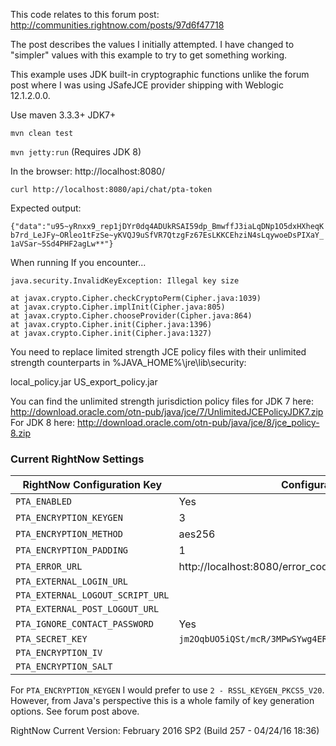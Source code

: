 This code relates to this forum post: http://communities.rightnow.com/posts/97d6f47718

The post describes the values I initially attempted. I have changed to "simpler" values with this example to try to get something working.

This example uses JDK built-in cryptographic functions unlike the forum post where I was using JSafeJCE provider shipping with Weblogic 12.1.2.0.0.

Use maven 3.3.3+
JDK7+

`mvn clean test`

`mvn jetty:run` (Requires JDK 8)

In the browser: http://localhost:8080/

`curl http://localhost:8080/api/chat/pta-token`

Expected output:

`{"data":"u95~yRnxx9_rep1jDYr0dq4ADUkRSAI59dp_BmwffJ3iaLqDNp1O5dxHXheqKb7rd_LeJFy~ORleo1tFzSe~yKVQJ9uSfVR7QtzgFz67EsLKKCEhziN4sLqywoeDsPIXaY_1aVSar~5Sd4PHF2agLw**"}`

When running If you encounter...

    java.security.InvalidKeyException: Illegal key size

	at javax.crypto.Cipher.checkCryptoPerm(Cipher.java:1039)
	at javax.crypto.Cipher.implInit(Cipher.java:805)
	at javax.crypto.Cipher.chooseProvider(Cipher.java:864)
	at javax.crypto.Cipher.init(Cipher.java:1396)
	at javax.crypto.Cipher.init(Cipher.java:1327)

You need to replace limited strength JCE policy files with their unlimited strength counterparts in %JAVA_HOME%\jre\lib\security:

local_policy.jar
US_export_policy.jar

You can find the unlimited strength jurisdiction policy files for JDK 7 here: http://download.oracle.com/otn-pub/java/jce/7/UnlimitedJCEPolicyJDK7.zip
For JDK 8 here: http://download.oracle.com/otn-pub/java/jce/8/jce_policy-8.zip

### Current RightNow Settings

| RightNow Configuration Key | Configuration Value |
| --- | --- |
| `PTA_ENABLED`| Yes |
| `PTA_ENCRYPTION_KEYGEN`| 3 |
| `PTA_ENCRYPTION_METHOD`| aes256 |
| `PTA_ENCRYPTION_PADDING`| 1 |
| `PTA_ERROR_URL`| http://localhost:8080/error_code/%error_code%/error/%error% |
| `PTA_EXTERNAL_LOGIN_URL`| |
| `PTA_EXTERNAL_LOGOUT_SCRIPT_URL`| |
| `PTA_EXTERNAL_POST_LOGOUT_URL`| |
| `PTA_IGNORE_CONTACT_PASSWORD`| Yes |
| `PTA_SECRET_KEY`| `jm2OqbUO5iQSt/mcR/3MPwSYwg4ERB2g` |
| `PTA_ENCRYPTION_IV`| |
| `PTA_ENCRYPTION_SALT`| |

For `PTA_ENCRYPTION_KEYGEN` I would prefer to use `2 - RSSL_KEYGEN_PKCS5_V20`. However, from Java's perspective this is a whole family of key generation
options. See forum post above.

RightNow Current Version: February 2016 SP2 (Build 257 - 04/24/16 18:36)
